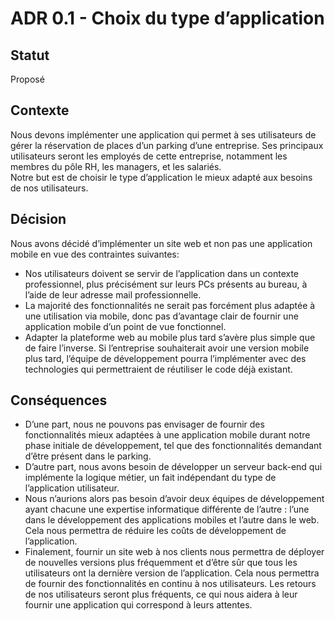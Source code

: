 
# ADR 0.1 - Choix du type d’application

## Statut  
Proposé

## Contexte  
Nous devons implémenter une application qui permet à ses utilisateurs de gérer la réservation de places d’un parking d’une entreprise. Ses principaux utilisateurs seront les employés de cette entreprise, notamment les membres du pôle RH, les managers, et les salariés.  
Notre but est de choisir le type d’application le mieux adapté aux besoins de nos utilisateurs.

## Décision  
Nous avons décidé d’implémenter un site web et non pas une application mobile en vue des contraintes suivantes:  

- Nos utilisateurs doivent se servir de l’application dans un contexte professionnel, plus précisément sur leurs PCs présents au bureau, à l’aide de leur adresse mail professionnelle.  
- La majorité des fonctionnalités ne serait pas forcément plus adaptée à une utilisation via mobile, donc pas d’avantage clair de fournir une application mobile d’un point de vue fonctionnel.  
- Adapter la plateforme web au mobile plus tard s’avère plus simple que de faire l’inverse. Si l’entreprise souhaiterait avoir une version mobile plus tard, l’équipe de développement pourra l’implémenter avec des technologies qui permettraient de réutiliser le code déjà existant.

## Conséquences  
- D’une part, nous ne pouvons pas envisager de fournir des fonctionnalités mieux adaptées à une application mobile durant notre phase initiale de développement, tel que des fonctionnalités demandant d’être présent dans le parking.  
- D’autre part, nous avons besoin de développer un serveur back-end qui implémente la logique métier, un fait indépendant du type de l’application utilisateur.  
- Nous n’aurions alors pas besoin d’avoir deux équipes de développement ayant chacune une expertise informatique différente de l’autre : l’une dans le développement des applications mobiles et l’autre dans le web. Cela nous permettra de réduire les coûts de développement de l’application.  
- Finalement, fournir un site web à nos clients nous permettra de déployer de nouvelles versions plus fréquemment et d’être sûr que tous les utilisateurs ont la dernière version de l’application. Cela nous permettra de fournir des fonctionnalités en continu à nos utilisateurs. Les retours de nos utilisateurs seront plus fréquents, ce qui nous aidera à leur fournir une application qui correspond à leurs attentes.

